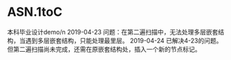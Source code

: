 # ASN.1toC
本科毕业设计demo/n
2019-04-23  问题：在第二遍扫描中，无法处理多层嵌套结构，当遇到多层嵌套结构，只能处理最里层。
2019-04-24  已解决4-23的问题。但第二遍扫描尚未完成，还需在原嵌套结构处，插入一个新的节点标记。
